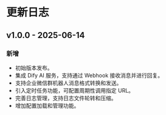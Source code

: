 # 更新日志

## v1.0.0 - 2025-06-14

### 新增
- 初始版本发布。
- 集成 Dify AI 服务，支持通过 Webhook 接收消息并进行回复。
- 支持企业微信群机器人消息格式转换和发送。
- 引入定时任务功能，可配置周期性调用指定 URL。
- 完善日志管理，支持日志文件轮转和压缩。
- 增加配置加载和管理功能。